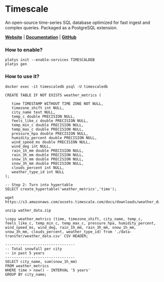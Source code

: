 # Timescale

An open-source time-series SQL database optimized for fast ingest and complex queries. Packaged as a PostgreSQL extension. 

**[Website](https://www.timescale.com/)** | **[Documentation](https://docs.timescale.com/)** | **[GitHub](https://github.com/timescale/timescaledb)**

### How to enable?

```
platys init --enable-services TIMESCALDEB
platys gen
```

### How to use it?

```
docker exec -it timescaledb psql -U timescaledb
```

```
CREATE TABLE IF NOT EXISTS weather_metrics (

   time TIMESTAMP WITHOUT TIME ZONE NOT NULL,
   timezone_shift int NULL,
   city_name text NULL,
   temp_c double PRECISION NULL,
   feels_like_c double PRECISION NULL,
   temp_min_c double PRECISION NULL,
   temp_max_c double PRECISION NULL,
   pressure_hpa double PRECISION NULL,
   humidity_percent double PRECISION NULL,
   wind_speed_ms double PRECISION NULL,
   wind_deg int NULL,
   rain_1h_mm double PRECISION NULL,
   rain_3h_mm double PRECISION NULL,
   snow_1h_mm double PRECISION NULL,
   snow_3h_mm double PRECISION NULL,
   clouds_percent int NULL,
   weather_type_id int NULL
);

-- Step 2: Turn into hypertable
SELECT create_hypertable('weather_metrics','time');
```

```
wget https://s3.amazonaws.com/assets.timescale.com/docs/downloads/weather_data.zip

unzip wather_data.zip
```

```
\copy weather_metrics (time, timezone_shift, city_name, temp_c, feels_like_c, temp_min_c, temp_max_c, pressure_hpa, humidity_percent, wind_speed_ms, wind_deg, rain_1h_mm, rain_3h_mm, snow_1h_mm, snow_3h_mm, clouds_percent, weather_type_id) from './data-transfer/weather_data.csv' CSV HEADER;
```

```
--------------------------------
-- Total snowfall per city
-- in past 5 years
--------------------------------
SELECT city_name, sum(snow_1h_mm)
FROM weather_metrics
WHERE time > now() - INTERVAL '5 years'
GROUP BY city_name;
```

